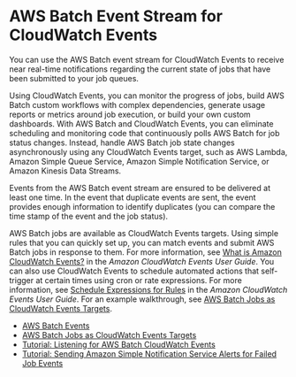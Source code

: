 # AWS Batch Event Stream for CloudWatch Events<a name="cloudwatch_event_stream"></a>

You can use the AWS Batch event stream for CloudWatch Events to receive near real\-time notifications regarding the current state of jobs that have been submitted to your job queues\.

Using CloudWatch Events, you can monitor the progress of jobs, build AWS Batch custom workflows with complex dependencies, generate usage reports or metrics around job execution, or build your own custom dashboards\. With AWS Batch and CloudWatch Events, you can eliminate scheduling and monitoring code that continuously polls AWS Batch for job status changes\. Instead, handle AWS Batch job state changes asynchronously using any CloudWatch Events target, such as AWS Lambda, Amazon Simple Queue Service, Amazon Simple Notification Service, or Amazon Kinesis Data Streams\.

Events from the AWS Batch event stream are ensured to be delivered at least one time\. In the event that duplicate events are sent, the event provides enough information to identify duplicates \(you can compare the time stamp of the event and the job status\)\.

AWS Batch jobs are available as CloudWatch Events targets\. Using simple rules that you can quickly set up, you can match events and submit AWS Batch jobs in response to them\. For more information, see [What is Amazon CloudWatch Events?](http://docs.aws.amazon.com/AmazonCloudWatch/latest/events/WhatIsCloudWatchEvents.html) in the *Amazon CloudWatch Events User Guide*\. You can also use CloudWatch Events to schedule automated actions that self\-trigger at certain times using cron or rate expressions\. For more information, see [Schedule Expressions for Rules](http://docs.aws.amazon.com/AmazonCloudWatch/latest/events/ScheduledEvents.html) in the *Amazon CloudWatch Events User Guide*\. For an example walkthrough, see [AWS Batch Jobs as CloudWatch Events Targets](batch-cwe-target.md)\.


+ [AWS Batch Events](batch_cwe_events.md)
+ [AWS Batch Jobs as CloudWatch Events Targets](batch-cwe-target.md)
+ [Tutorial: Listening for AWS Batch CloudWatch Events](batch_cwet.md)
+ [Tutorial: Sending Amazon Simple Notification Service Alerts for Failed Job Events](batch_sns_tutorial.md)